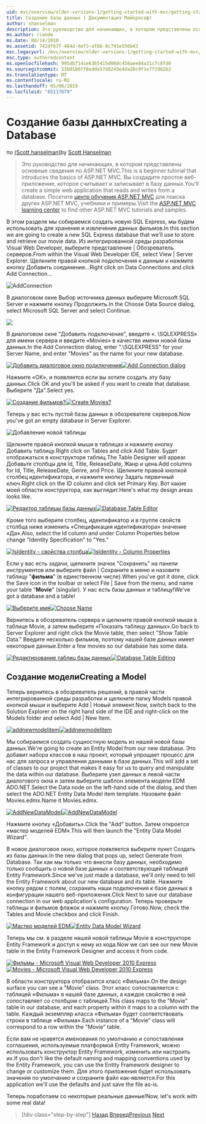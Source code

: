 ```yaml
---
uid: mvc/overview/older-versions-1/getting-started-with-mvc/getting-started-with-mvc-part4
title: Создание базы данных | Документация Майкрософт
author: shanselman
description: Это руководство для начинающих, в котором представлены основные сведения по ASP.NET MVC. Создание простого веб-приложения, которое считывает и записывает в базу данных.
ms.author: riande
ms.date: 08/14/2010
ms.assetid: 742df67f-484d-4ef3-af6b-8c791e556b43
msc.legacyurl: /mvc/overview/older-versions-1/getting-started-with-mvc/getting-started-with-mvc-part4
msc.type: authoredcontent
ms.openlocfilehash: 995db714ce6365415d06dc458aee84a31c7c8fd6
ms.sourcegitcommit: 51b01b6ff8edde57d8243e4da28c9f1e7f1962b2
ms.translationtype: MT
ms.contentlocale: ru-RU
ms.lasthandoff: 05/06/2019
ms.locfileid: "65117679"
---
```

# <a name="creating-a-database"></a><span data-ttu-id="db05f-104">Создание базы данных</span><span class="sxs-lookup"><span data-stu-id="db05f-104">Creating a Database</span></span>

<span data-ttu-id="db05f-105">по [(Scott hanselman)](https://github.com/shanselman)</span><span class="sxs-lookup"><span data-stu-id="db05f-105">by [Scott Hanselman](https://github.com/shanselman)</span></span>

> <span data-ttu-id="db05f-106">Это руководство для начинающих, в котором представлены основные сведения по ASP.NET MVC.</span><span class="sxs-lookup"><span data-stu-id="db05f-106">This is a beginner tutorial that introduces the basics of ASP.NET MVC.</span></span> <span data-ttu-id="db05f-107">Вы создадите простое веб-приложение, которое считывает и записывает в базу данных.</span><span class="sxs-lookup"><span data-stu-id="db05f-107">You'll create a simple web application that reads and writes from a database.</span></span> <span data-ttu-id="db05f-108">Посетите [центр обучения ASP.NET MVC](../../../index.md) для поиска других ASP.NET MVC, учебники и примеры.</span><span class="sxs-lookup"><span data-stu-id="db05f-108">Visit the [ASP.NET MVC learning center](../../../index.md) to find other ASP.NET MVC tutorials and samples.</span></span>

<span data-ttu-id="db05f-109">В этом разделе мы собираемся создать новую SQL Express, мы будем использовать для хранения и извлечения данных фильмов.</span><span class="sxs-lookup"><span data-stu-id="db05f-109">In this section we are going to create a new SQL Express database that we'll use to store and retrieve our movie data.</span></span> <span data-ttu-id="db05f-110">Из интегрированной среды разработки Visual Web Developer, выберите представление | Обозреватель серверов.</span><span class="sxs-lookup"><span data-stu-id="db05f-110">From within the Visual Web Developer IDE, select View | Server Explorer.</span></span> <span data-ttu-id="db05f-111">Щелкните правой кнопкой подключения к данным и нажмите кнопку Добавить соединение...</span><span class="sxs-lookup"><span data-stu-id="db05f-111">Right click on Data Connections and click Add Connection...</span></span>

![AddConnection](getting-started-with-mvc-part4/_static/image1.png)

<span data-ttu-id="db05f-113">В диалоговом окне Выбор источника данных выберите Microsoft SQL Server и нажмите кнопку Продолжить.</span><span class="sxs-lookup"><span data-stu-id="db05f-113">In the Choose Data Source dialog, select Microsoft SQL Server and select Continue.</span></span>

![](getting-started-with-mvc-part4/_static/image2.png)

<span data-ttu-id="db05f-114">В диалоговом окне "Добавить подключение", введите «. \SQLEXPRESS» для имени сервера и введите «Movies» в качестве имени новой базы данных.</span><span class="sxs-lookup"><span data-stu-id="db05f-114">In the Add Connection dialog, enter ".\SQLEXPRESS" for your Server Name, and enter "Movies" as the name for your new database.</span></span>

<span data-ttu-id="db05f-115">[![Добавить диалоговое окно подключения](getting-started-with-mvc-part4/_static/image4.png)](getting-started-with-mvc-part4/_static/image3.png)</span><span class="sxs-lookup"><span data-stu-id="db05f-115">[![Add Connection dialog](getting-started-with-mvc-part4/_static/image4.png)](getting-started-with-mvc-part4/_static/image3.png)</span></span>

<span data-ttu-id="db05f-116">Нажмите «ОК», и появляется если вы хотите создать эту базу данных.</span><span class="sxs-lookup"><span data-stu-id="db05f-116">Click OK and you'll be asked if you want to create that database.</span></span> <span data-ttu-id="db05f-117">Выберите "Да".</span><span class="sxs-lookup"><span data-stu-id="db05f-117">Select yes.</span></span>

<span data-ttu-id="db05f-118">[![Создание фильмов?](getting-started-with-mvc-part4/_static/image6.png)](getting-started-with-mvc-part4/_static/image5.png)</span><span class="sxs-lookup"><span data-stu-id="db05f-118">[![Create Movies?](getting-started-with-mvc-part4/_static/image6.png)](getting-started-with-mvc-part4/_static/image5.png)</span></span>

<span data-ttu-id="db05f-119">Теперь у вас есть пустой базы данных в обозревателе серверов.</span><span class="sxs-lookup"><span data-stu-id="db05f-119">Now you've got an empty database in Server Explorer.</span></span>

![Добавление новой таблицы](getting-started-with-mvc-part4/_static/image7.png)

<span data-ttu-id="db05f-121">Щелкните правой кнопкой мыши в таблицах и нажмите кнопку Добавить таблицу.</span><span class="sxs-lookup"><span data-stu-id="db05f-121">Right click on Tables and click Add Table.</span></span> <span data-ttu-id="db05f-122">Будет отображаться в конструкторе таблиц.</span><span class="sxs-lookup"><span data-stu-id="db05f-122">The Table Designer will appear.</span></span> <span data-ttu-id="db05f-123">Добавьте столбцы для Id, Title, ReleaseDate, Жанр и цена.</span><span class="sxs-lookup"><span data-stu-id="db05f-123">Add columns for Id, Title, ReleaseDate, Genre, and Price.</span></span> <span data-ttu-id="db05f-124">Щелкните правой кнопкой столбец идентификатора, и нажмите кнопку Задать первичный ключ.</span><span class="sxs-lookup"><span data-stu-id="db05f-124">Right click on the ID column and click set Primary Key.</span></span> <span data-ttu-id="db05f-125">Вот какие моей области конструктора, как выглядит.</span><span class="sxs-lookup"><span data-stu-id="db05f-125">Here's what my design areas looks like.</span></span>

<span data-ttu-id="db05f-126">[![Редактор таблицы базы данных](getting-started-with-mvc-part4/_static/image9.png)](getting-started-with-mvc-part4/_static/image8.png)</span><span class="sxs-lookup"><span data-stu-id="db05f-126">[![Database Table Editor](getting-started-with-mvc-part4/_static/image9.png)](getting-started-with-mvc-part4/_static/image8.png)</span></span>

<span data-ttu-id="db05f-127">Кроме того выберите столбец, идентификатор и в группе свойств столбца ниже изменить «Спецификация идентификатора» значение «Да».</span><span class="sxs-lookup"><span data-stu-id="db05f-127">Also, select the Id column and under Column Properties below change "Identity Specification" to "Yes."</span></span>

<span data-ttu-id="db05f-128">[![IsIdentity - свойства столбца](getting-started-with-mvc-part4/_static/image11.png)](getting-started-with-mvc-part4/_static/image10.png)</span><span class="sxs-lookup"><span data-stu-id="db05f-128">[![IsIdentity - Column Properties](getting-started-with-mvc-part4/_static/image11.png)](getting-started-with-mvc-part4/_static/image10.png)</span></span>

<span data-ttu-id="db05f-129">Если у вас есть задачи, щелкните значок "Сохранить" на панели инструментов или выберите файл | Сохраните в меню и назовите таблицу "**фильма**" (в единственном числе).</span><span class="sxs-lookup"><span data-stu-id="db05f-129">When you've got it done, click the Save icon in the toolbar or select File | Save from the menu, and name your table "**Movie**" (singular).</span></span> <span data-ttu-id="db05f-130">У нас есть базы данных и таблицу!</span><span class="sxs-lookup"><span data-stu-id="db05f-130">We've got a database and a table!</span></span>

<span data-ttu-id="db05f-131">[![Выберите имя](getting-started-with-mvc-part4/_static/image13.png)](getting-started-with-mvc-part4/_static/image12.png)</span><span class="sxs-lookup"><span data-stu-id="db05f-131">[![Choose Name](getting-started-with-mvc-part4/_static/image13.png)](getting-started-with-mvc-part4/_static/image12.png)</span></span>

<span data-ttu-id="db05f-132">Вернитесь в обозреватель сервера и щелкните правой кнопкой мыши в таблице Movie, а затем выберите «Показать таблицу данных».</span><span class="sxs-lookup"><span data-stu-id="db05f-132">Go back to Server Explorer and right click the Movie table, then select "Show Table Data."</span></span> <span data-ttu-id="db05f-133">Введите несколько фильмов, поэтому нашей базе данных имеет некоторые данные.</span><span class="sxs-lookup"><span data-stu-id="db05f-133">Enter a few movies so our database has some data.</span></span>

<span data-ttu-id="db05f-134">[![Редактирование таблиц базы данных](getting-started-with-mvc-part4/_static/image15.png)](getting-started-with-mvc-part4/_static/image14.png)</span><span class="sxs-lookup"><span data-stu-id="db05f-134">[![Database Table Editing](getting-started-with-mvc-part4/_static/image15.png)](getting-started-with-mvc-part4/_static/image14.png)</span></span>

## <a name="creating-a-model"></a><span data-ttu-id="db05f-135">Создание модели</span><span class="sxs-lookup"><span data-stu-id="db05f-135">Creating a Model</span></span>

<span data-ttu-id="db05f-136">Теперь вернитесь в обозреватель решений, в правой части интегрированной среды разработки и щелкните папку Models правой кнопкой мыши и выберите Add | Новый элемент.</span><span class="sxs-lookup"><span data-stu-id="db05f-136">Now, switch back to the Solution Explorer on the right hand side of the IDE and right-click on the Models folder and select Add | New Item.</span></span>

<span data-ttu-id="db05f-137">[![addnewmodelitem](getting-started-with-mvc-part4/_static/image17.png)](getting-started-with-mvc-part4/_static/image16.png)</span><span class="sxs-lookup"><span data-stu-id="db05f-137">[![addnewmodelitem](getting-started-with-mvc-part4/_static/image17.png)](getting-started-with-mvc-part4/_static/image16.png)</span></span>

<span data-ttu-id="db05f-138">Мы собираемся создать сущностную модель из нашей новой базы данных.</span><span class="sxs-lookup"><span data-stu-id="db05f-138">We're going to create an Entity Model from our new database.</span></span> <span data-ttu-id="db05f-139">Это добавит набора классов в наш проект, который упрощает процесс для нас для запроса и управления данными в базе данных.</span><span class="sxs-lookup"><span data-stu-id="db05f-139">This will add a set of classes to our project that makes it easy for us to query and manipulate the data within our database.</span></span> <span data-ttu-id="db05f-140">Выберите узел данных в левой части диалогового окна и затем выберите шаблон элемента модели EDM ADO.NET.</span><span class="sxs-lookup"><span data-stu-id="db05f-140">Select the Data node on the left-hand side of the dialog, and then select the ADO.NET Entity Data Model item template.</span></span> <span data-ttu-id="db05f-141">Назовите файл Movies.edmx.</span><span class="sxs-lookup"><span data-stu-id="db05f-141">Name it Movies.edmx.</span></span>

<span data-ttu-id="db05f-142">[![AddNewDataModel](getting-started-with-mvc-part4/_static/image19.png)](getting-started-with-mvc-part4/_static/image18.png)</span><span class="sxs-lookup"><span data-stu-id="db05f-142">[![AddNewDataModel](getting-started-with-mvc-part4/_static/image19.png)](getting-started-with-mvc-part4/_static/image18.png)</span></span>

<span data-ttu-id="db05f-143">Нажмите кнопку «Добавить».</span><span class="sxs-lookup"><span data-stu-id="db05f-143">Click the "Add" button.</span></span> <span data-ttu-id="db05f-144">Затем откроется «мастер моделей EDM».</span><span class="sxs-lookup"><span data-stu-id="db05f-144">This will then launch the "Entity Data Model Wizard".</span></span>

<span data-ttu-id="db05f-145">В новое диалоговое окно, которое появляется выберите пункт Создать из базы данных.</span><span class="sxs-lookup"><span data-stu-id="db05f-145">In the new dialog that pops up, select Generate from Database.</span></span> <span data-ttu-id="db05f-146">Так как мы только что внесли базу данных, необходимо только сообщить о новой базе данных и соответствующей таблицей Entity Framework.</span><span class="sxs-lookup"><span data-stu-id="db05f-146">Since we've just made a database, we'll only need to tell the Entity Framework about our new database and its table.</span></span> <span data-ttu-id="db05f-147">Нажмите кнопку рядом с полем, сохранить наши подключения к базе данных в конфигурации нашего веб-приложения.</span><span class="sxs-lookup"><span data-stu-id="db05f-147">Click Next to save our database connection in our web application's configuration.</span></span> <span data-ttu-id="db05f-148">Теперь проверьте таблицы и фильмов флажок и нажмите кнопку Готово.</span><span class="sxs-lookup"><span data-stu-id="db05f-148">Now, check the Tables and Movie checkbox and click Finish.</span></span>

<span data-ttu-id="db05f-149">[![Мастер моделей EDM](getting-started-with-mvc-part4/_static/image21.png)](getting-started-with-mvc-part4/_static/image20.png)</span><span class="sxs-lookup"><span data-stu-id="db05f-149">[![Entity Data Model Wizard](getting-started-with-mvc-part4/_static/image21.png)](getting-started-with-mvc-part4/_static/image20.png)</span></span>

<span data-ttu-id="db05f-150">Теперь мы см. в разделе нашей новой таблицы Movie в конструкторе Entity Framework и доступ к нему из кода.</span><span class="sxs-lookup"><span data-stu-id="db05f-150">Now we can see our new Movie table in the Entity Framework Designer and access it from code.</span></span>

<span data-ttu-id="db05f-151">[![Фильмы - Microsoft Visual Web Developer 2010 Express](getting-started-with-mvc-part4/_static/image23.png)](getting-started-with-mvc-part4/_static/image22.png)</span><span class="sxs-lookup"><span data-stu-id="db05f-151">[![Movies - Microsoft Visual Web Developer 2010 Express](getting-started-with-mvc-part4/_static/image23.png)](getting-started-with-mvc-part4/_static/image22.png)</span></span>

<span data-ttu-id="db05f-152">В области конструктора отобразится класс «Фильма».</span><span class="sxs-lookup"><span data-stu-id="db05f-152">On the design surface you can see a "Movie" class.</span></span> <span data-ttu-id="db05f-153">Этот класс сопоставляется с таблицей «Фильма» в нашей базе данных, а каждое свойство в ней сопоставляет со столбцом с таблицей.</span><span class="sxs-lookup"><span data-stu-id="db05f-153">This class maps to the "Movie" table in our database, and each property within it maps to a column with the table.</span></span> <span data-ttu-id="db05f-154">Каждый экземпляр класса «Фильма» будет соответствовать строки в таблице «Фильма».</span><span class="sxs-lookup"><span data-stu-id="db05f-154">Each instance of a "Movie" class will correspond to a row within the "Movie" table.</span></span>

<span data-ttu-id="db05f-155">Если вам не нравятся именования по умолчанию и сопоставления соглашения, используемые платформой Entity Framework, можно использовать конструктор Entity Framework, изменить или настроить их.</span><span class="sxs-lookup"><span data-stu-id="db05f-155">If you don't like the default naming and mapping conventions used by the Entity Framework, you can use the Entity Framework designer to change or customize them.</span></span> <span data-ttu-id="db05f-156">Для этого приложения будет использовать значения по умолчанию и сохраните файл как-является.</span><span class="sxs-lookup"><span data-stu-id="db05f-156">For this application we'll use the defaults and just save the file as-is.</span></span>

<span data-ttu-id="db05f-157">Теперь поработаем со некоторые реальные данные!</span><span class="sxs-lookup"><span data-stu-id="db05f-157">Now, let's work with some real data!</span></span>

> [!div class="step-by-step"]
> <span data-ttu-id="db05f-158">[Назад](getting-started-with-mvc-part3.md)
> [Вперед](getting-started-with-mvc-part5.md)</span><span class="sxs-lookup"><span data-stu-id="db05f-158">[Previous](getting-started-with-mvc-part3.md)
[Next](getting-started-with-mvc-part5.md)</span></span>
